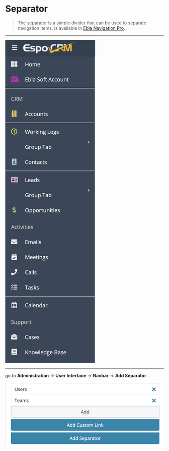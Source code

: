 # Separator

> The separator is a simple divider that can be used to separate navigation items.
> is available in [Ebla Navigation Pro](https://www.eblasoft.com.tr/espocrm-extension-page/espocrm-navigation-pro).

---

![separator](../../_static/images/extensions/nav-pro/separator.png )

---
go to **Administration** -> **User Interface** -> **Navbar** -> **Add Separator** .

![separator op](../../_static/images/extensions/nav-pro/separator-op.png )